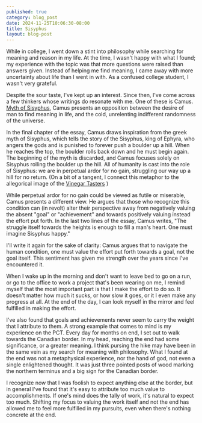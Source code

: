 ```yaml
---
published: true
category: blog_post
date: 2024-11-25T10:06:30-08:00
title: Sisyphus
layout: blog-post
---
```


While in college, I went down a stint into philosophy while searching for meaning and reason in my life. At the time, I wasn't happy with what I found; my experience with the topic was that more questions were raised than answers given. Instead of helping me find meaning, I came away with more uncertainty about life than I went in with. As a confused college student, I wasn't very grateful.

Despite the sour taste, I've kept up an interest. Since then, I've come across a few thinkers whose writings do resonate with me. One of these is Camus. [Myth of Sisyphus](https://en.wikipedia.org/wiki/The_Myth_of_Sisyphus), Camus presents an opposition between the desire of man to find meaning in life, and the cold, unrelenting indifferent randomness of the universe. 

In the final chapter of the essay, Camus draws inspiration from the greek myth of Sisyphus, which tells the story of the Sisyphus, king of Ephyra, who angers the gods and is punished to forever push a boulder up a hill. When he reaches the top, the boulder rolls back down and he must begin again. The beginning of the myth is discarded, and Camus focuses solely on Sisyphus rolling the boulder up the hill. All of humanity is cast into the role of Sisyphus: we are in perpetual ardor for no gain, struggling our way up a hill for no return. (On a bit of a tangent, I connect this metaphor to the allegorical image of the [Vinegar Tasters](https://en.wikipedia.org/wiki/Vinegar_tasters) )

While perpetual ardor for no gain could be viewed as futile or miserable, Camus presents a different view. He argues that those who recognize this condition can (in revolt) alter their perspective away from negatively valuing the absent "goal" or "achievement" and towards positively valuing instead the effort put forth. In the last two lines of the essay, Camus writes, "The struggle itself towards the heights is enough to fill a man's heart. One must imagine Sisyphus happy."

I'll write it again for the sake of clarity: Camus argues that to navigate the human condition, one must value the effort put forth towards a goal, not the goal itself. This sentiment has given me strength over the years since I've encountered it.

When I wake up in the morning and don't want to leave bed to go on a run, or go to the office to work a project that's been wearing on me, I remind myself that the most important part is that I make the effort to do so. It doesn't matter how much it sucks, or how slow it goes, or it I even make any progress at all. At the end of the day, I can look myself in the mirror and feel fulfilled in making the effort. 

I've also found that goals and achievements never seem to carry the weight that I attribute to them. A strong example that comes to mind is my experience on the PCT. Every day for months on end, I set out to walk towards the Canadian border. In my head, reaching the end had some significance, or a greater meaning. I think pursing the hike may have been in the same vein as my search for meaning with philosophy. What I found at the end was not a metaphysical experience, nor the hand of god, not even a single enlightened thought. It was just three pointed posts of wood marking the northern terminus and a big sign for the Canadian border. 

I recognize now that I was foolish to expect anything else at the border, but in general I've found that it's easy to attribute too much value to accomplishments. If one's mind does the tally of work, it's natural to expect too much. Shifting my focus to valuing the work itself and not the end has allowed me to feel more fulfilled in my pursuits, even when there's nothing concrete at the end. 





